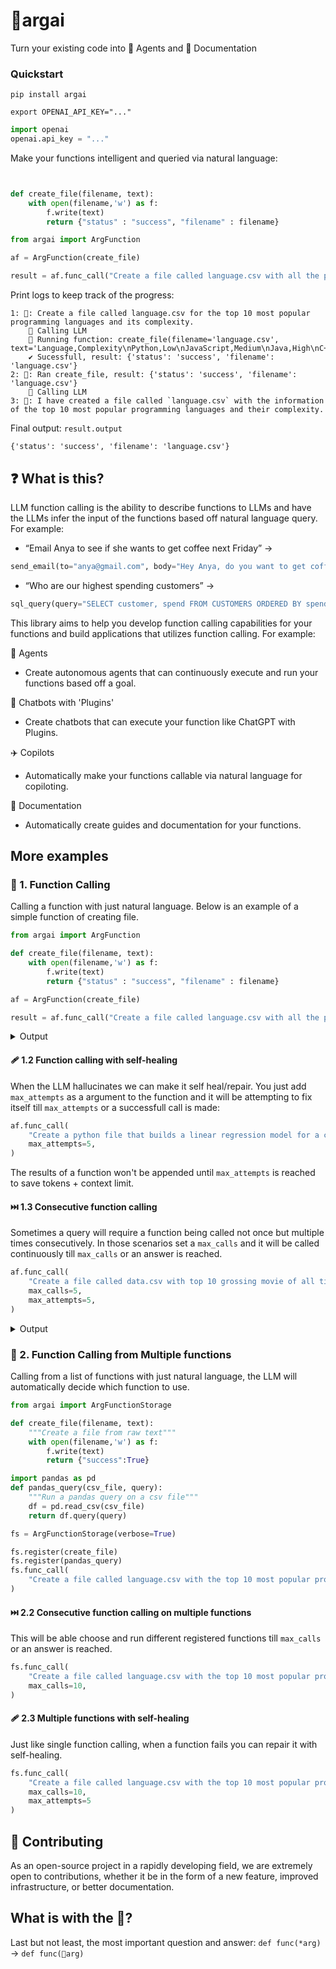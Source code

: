 # 🌟argai 

Turn your existing code into 🤖 Agents and 📖 Documentation

### Quickstart
`pip install argai`

`export OPENAI_API_KEY="..."`

```python
import openai
openai.api_key = "..."
```

Make your functions intelligent and queried via natural language:
```python


def create_file(filename, text):
    with open(filename,'w') as f:
        f.write(text)
        return {"status" : "success", "filename" : filename}

from argai import ArgFunction

af = ArgFunction(create_file)

result = af.func_call("Create a file called language.csv with all the programming languages available.")
```

Print logs to keep track of the progress:
```
1: 💬: Create a file called language.csv for the top 10 most popular programming languages and its complexity.
    📝 Calling LLM
    🏃 Running function: create_file(filename='language.csv', text='Language,Complexity\nPython,Low\nJavaScript,Medium\nJava,High\nC++,High\nC#,Medium\nRuby,Low\nPHP,Medium\nSwift,Medium\nGo,Medium\nTypeScript,Medium')
    ✔️ Sucessfull, result: {'status': 'success', 'filename': 'language.csv'}
2: 🌟: Ran create_file, result: {'status': 'success', 'filename': 'language.csv'}
    📝 Calling LLM
3: 🤖: I have created a file called `language.csv` with the information of the top 10 most popular programming languages and their complexity.
```

Final output: `result.output`
```
{'status': 'success', 'filename': 'language.csv'}
```



## ❓ What is this?
LLM function calling is the ability to describe functions to LLMs and have the LLMs infer the input of the functions based off natural language query. For example:
- “Email Anya to see if she wants to get coffee next Friday” ->
```python
send_email(to="anya@gmail.com", body="Hey Anya, do you want to get coffee this Friday? Let me know what time works best for you" )
```
- “Who are our highest spending customers” ->
```python
sql_query(query="SELECT customer, spend FROM CUSTOMERS ORDERED BY spend DESC;")
```

This library aims to help you develop function calling capabilities for your functions and build applications that utilizes function calling. For example:

🤖 Agents
- Create autonomous agents that can continuously execute and run your functions based off a goal.

💬 Chatbots with 'Plugins'
- Create chatbots that can execute your function like ChatGPT with Plugins.

✈️ Copilots
- Automatically make your functions callable via natural language for copiloting.

📖 Documentation
- Automatically create guides and documentation for your functions.

## More examples

### 🌟 1. Function Calling

Calling a function with just natural language. Below is an example of a simple function of creating file.
```python
from argai import ArgFunction

def create_file(filename, text):
    with open(filename,'w') as f:
        f.write(text)
        return {"status" : "success", "filename" : filename}

af = ArgFunction(create_file)

result = af.func_call("Create a file called language.csv with all the programming languages available.")
```

<details><summary>Output</summary>

logs:
```
1: 💬: Create a file called language.csv for the top 10 most popular programming languages and its complexity.
    📝 Calling LLM
    🏃 Running function: create_file(filename='language.csv', text='Language,Complexity\nPython,Low\nJavaScript,Medium\nJava,High\nC++,High\nC#,Medium\nRuby,Low\nPHP,Medium\nSwift,Medium\nGo,Medium\nTypeScript,Medium')
    ✔️ Sucessfull, result: {'status': 'success', 'filename': 'language.csv'}
2: 🌟: Ran create_file, result: {'status': 'success', 'filename': 'language.csv'}
    📝 Calling LLM
3: 🤖: I have created a file called `language.csv` with the information of the top 10 most popular programming languages and their complexity.
```

`result.output`
```
{'status': 'success', 'filename': 'language.csv'}
```
</details>


#### ️‍🩹 1.2 Function calling with self-healing

When the LLM hallucinates we can make it self heal/repair. You just add `max_attempts` as a argument to the function and it will be attempting to fix itself till `max_attempts` or a successfull call is made:
```python
af.func_call(
    "Create a python file that builds a linear regression model for a csv called 'data.csv'",
    max_attempts=5,
)
```
The results of a function won't be appended until `max_attempts` is reached to save tokens + context limit.


#### ️⏭️ 1.3 Consecutive function calling

Sometimes a query will require a function being called not once but multiple times consecutively. In those scenarios set a `max_calls` and it will be called continuously till `max_calls` or an answer is reached.
```python
af.func_call(
    "Create a file called data.csv with top 10 grossing movie of all time. Then create a python file that will create a linear regression model on that csv.",
    max_calls=5,
    max_attempts=5,
)
```

<details><summary>Output</summary>

logs:
```
1: 💬: Create a file called data.csv with top 10 grossing movie of all time. Then create a python file that will create a linear regression model on that csv.
    📝 Calling LLM
    🏃 Running function: create_file(filename='data.csv', text='Movie,Revenue\nAvengers: Endgame,2797800564\nAvatar,2787965087\nTitanic,2187463944\nStar Wars: The Force Awakens,2068223624\nAvengers: Infinity War,2048359754\nJurassic World,1670516444\nThe Lion King,1656962239\nThe Avengers,1518815515\nFurious 7,1515047671\nFrozen II,1450026933')
    ✔️ Sucessfull, result: {'status': 'success', 'filename': 'data.csv'}
2: 🌟: Ran create_file, result: {'status': 'success', 'filename': 'data.csv'}
    📝 Calling LLM
    🏃 Running function: create_file(filename='linear_regression.py', text="import pandas as pd\nfrom sklearn.linear_model import LinearRegression\n\n# Load the CSV file\ndata = pd.read_csv('data.csv')\n\n# Prepare the data\nX = data['Revenue'].values.reshape(-1, 1)\ny = data['Movie'].values\n\n# Create a linear regression model\nmodel = LinearRegression()\n\n# Fit the model\nmodel.fit(X, y)\n\n# Print the coefficients\nprint('Intercept:', model.intercept_)\nprint('Coefficient:', model.coef_)")
    ✔️ Sucessfull, result: {'status': 'success', 'filename': 'linear_regression.py'}
3: 🌟: Ran create_file, result: {'status': 'success', 'filename': 'linear_regression.py'}
    📝 Calling LLM
4: 🤖: I have created a file called "data.csv" with the top 10 grossing movies of all time. I have also created a Python file called "linear_regression.py" that creates a linear regression model on the provided CSV data.
```

`result.output`
```
{'status': 'success', 'filename': 'linear_regression.py'}
```
</details>

### 💾 2. Function Calling from Multiple functions

Calling from a list of functions with just natural language, the LLM will automatically decide which function to use.
```python
from argai import ArgFunctionStorage

def create_file(filename, text):
    """Create a file from raw text"""
    with open(filename,'w') as f:
        f.write(text)
        return {"success":True}

import pandas as pd
def pandas_query(csv_file, query):
    """Run a pandas query on a csv file"""
    df = pd.read_csv(csv_file)
    return df.query(query)

fs = ArgFunctionStorage(verbose=True)

fs.register(create_file)
fs.register(pandas_query)
fs.func_call(
    "Create a file called language.csv with the top 10 most popular programming languages available.", 
)
```
#### ⏭️ 2.2 Consecutive function calling on multiple functions

This will be able choose and run different registered functions till `max_calls` or an answer is reached.
```python
fs.func_call(
    "Create a file called language.csv with the top 10 most popular programming languages available, after that show me only the low complexity languages.", 
    max_calls=10,
)
```
#### 🩹 2.3 Multiple functions with self-healing

Just like single function calling, when a function fails you can repair it with self-healing. 
```python
fs.func_call(
    "Create a file called language.csv with the top 10 most popular programming languages available, after that show me only the low complexity languages.", 
    max_calls=10,
    max_attempts=5
)
```

## 💁 Contributing
As an open-source project in a rapidly developing field, we are extremely open to contributions, whether it be in the form of a new feature, improved infrastructure, or better documentation.

## What is with the 🌟?
Last but not least, the most important question and answer:
```def func(*arg)```
->
```def func(🌟arg) ```